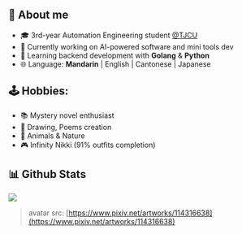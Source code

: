 ## 👸 About me

- 🎓 3rd-year Automation Engineering student [@TJCU](https://www.tjcu.edu.cn/)
- 🔭 Currently working on AI-powered software and mini tools dev
- 🌱 Learning backend development with **Golang** & **Python**
- 🌐 Language: **Mandarin** | English | Cantonese | Japanese
## 🕹 Hobbies:
- 📚 Mystery novel enthusiast
- 🎨 Drawing, Poems creation
- 🦊 Animals & Nature
- 🎮 Infinity Nikki (91% outfits completion)

<h2>📊 Github Stats</h2>

![](https://github-readme-stats.vercel.app/api?username=teriyakisushi&show_icons=true&theme=radical)

> avatar src: [https://www.pixiv.net/artworks/114316638](https://www.pixiv.net/artworks/114316638)
